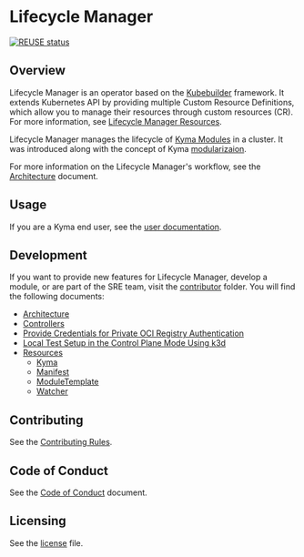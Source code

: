 # Lifecycle Manager

<!-- markdown-link-check-disable-next-line -->
[![REUSE status](https://api.reuse.software/badge/github.com/kyma-project/lifecycle-manager)](https://api.reuse.software/info/github.com/kyma-project/lifecycle-manager)

## Overview

Lifecycle Manager is an operator based on the [Kubebuilder](https://github.com/kubernetes-sigs/kubebuilder) framework. It extends Kubernetes API by providing multiple Custom Resource Definitions, which allow you to manage their resources through custom resources (CR). For more information, see [Lifecycle Manager Resources](./docs/contributor/resources/README.md).

Lifecycle Manager manages the lifecycle of [Kyma Modules](https://help.sap.com/docs/btp/sap-business-technology-platform/kyma-modules) in a cluster. It was introduced along with the concept of Kyma [modularizaion](https://github.com/kyma-project/community/tree/main/concepts/modularization).

For more information on the Lifecycle Manager's workflow, see the [Architecture](docs/contributor/01-architecture.md) document.

## Usage

If you are a Kyma end user, see the [user documentation](./docs/user/README.md).

## Development

If you want to provide new features for Lifecycle Manager, develop a module, or are part of the SRE team, visit the [contributor](/docs/contributor/) folder. You will find the following documents:

* [Architecture](/docs/contributor/01-architecture.md)
* [Controllers](/docs/contributor/02-controllers.md)
* [Provide Credentials for Private OCI Registry Authentication](/docs/contributor/03-config-private-registry.md)
* [Local Test Setup in the Control Plane Mode Using k3d](/docs/contributor/04-local-test-setup.md)
* [Resources](/docs/contributor/resources/README.md)
  * [Kyma](/docs/contributor/resources/01-kyma.md)
  * [Manifest](/docs/contributor/resources/02-manifest.md)
  * [ModuleTemplate](/docs/contributor/resources/03-moduletemplate.md)
  * [Watcher](/docs/contributor/resources/04-watcher.md)

## Contributing

See the [Contributing Rules](CONTRIBUTING.md).

## Code of Conduct

See the [Code of Conduct](CODE_OF_CONDUCT.md) document.

## Licensing

See the [license](./LICENSE) file.
